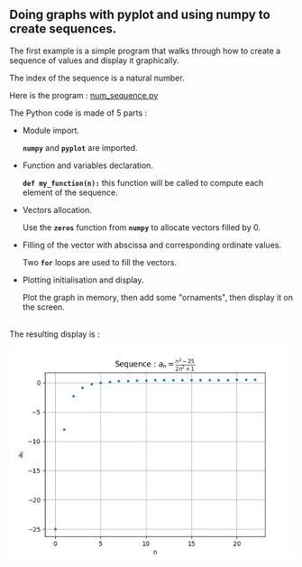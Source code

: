 ## Doing graphs with pyplot and using numpy to create sequences.
The first example is a simple program that walks through how to create a sequence of values and display it graphically.

The index of the sequence is a natural number.

Here is the program : [num_sequence.py](num_sequence.py)

The Python code is made of 5 parts :

- Module import.

  **`numpy`** and **`pyplot`** are imported.
   
- Function and variables declaration.

  **`def my_function(n):`** this function will be called to compute each element of the sequence.

- Vectors allocation.

  Use the **`zeros`** function from **`numpy`** to allocate vectors filled by 0.

- Filling of the vector with abscissa and corresponding ordinate values.

  Two **`for`** loops are used to fill the vectors.

- Plotting initialisation and display.

  Plot the graph in memory, then add some "ornaments", then display it on the screen.

\
The resulting display is :

![](num_seq1.jpg)
